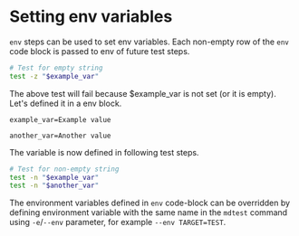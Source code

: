 # Setting env variables

`env` steps can be used to set env variables. Each non-empty row of the `env` code block is passed to env of future test steps.

```sh
# Test for empty string
test -z "$example_var"
```

The above test will fail because $example_var is not set (or it is empty). Let's defined it in a env block.

```env
example_var=Example value

another_var=Another value
```

The variable is now defined in following test steps.

```sh
# Test for non-empty string
test -n "$example_var"
test -n "$another_var"
```

The environment variables defined in `env` code-block can be overridden by defining environment variable with the same name in the `mdtest` command using `-e`/`--env` parameter, for example `--env TARGET=TEST`.